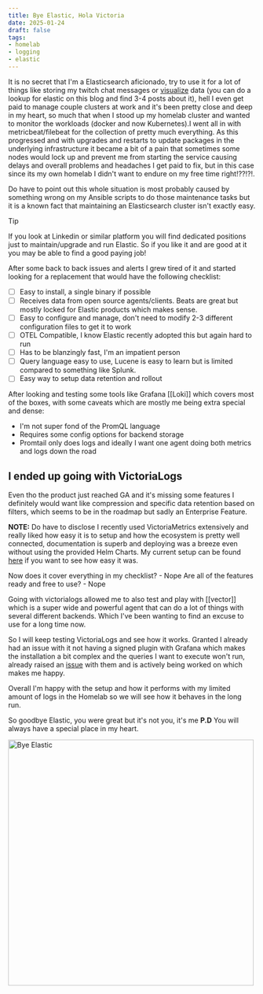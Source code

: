 ```yaml
---
title: Bye Elastic, Hola Victoria
date: 2025-01-24
draft: false 
tags:
- homelab
- logging
- elastic
---
```


It is no secret that I'm a Elasticsearch aficionado, try to use it for a lot of things like storing my twitch chat messages or [visualize](https://mvaldes.dev/archive/speedtest-kibana) data (you can do a lookup for elastic on this blog and find 3-4 posts about it), hell I even get paid to manage couple clusters at work and it's been pretty close and deep in my heart, so much that when I stood up my homelab cluster and wanted to monitor the workloads (docker and now Kubernetes).I went all in with metricbeat/filebeat for the collection of pretty much everything. As this progressed and with upgrades and restarts to update packages in the underlying infrastructure it became a bit of a pain that sometimes some nodes would lock up and prevent me from starting the service causing delays and overall problems and headaches I get paid to fix, but in this case since its my own homelab I didn't want to endure on my free time right!??!?!.

Do have to point out this whole situation is most probably caused by something wrong on my Ansible scripts to do those maintenance tasks but it is a known fact that maintaining an Elasticsearch cluster isn't exactly easy. 

> [!tip]
> If you look at Linkedin or similar platform you will find dedicated positions just to maintain/upgrade and run Elastic. So if you like it and are good at it you may be able to find a good paying job!

After some back to back issues and alerts I grew tired of it and started looking for a replacement that would have the following checklist:
- [ ] Easy to install, a single binary if possible
- [ ] Receives data from open source agents/clients. Beats are great but mostly locked for Elastic products which makes sense.
- [ ] Easy to configure and manage, don't need to modify 2-3 different configuration files to get it to work
- [ ] OTEL Compatible, I know Elastic recently adopted this but again hard to run
- [ ] Has to be blanzingly fast, I'm an impatient person
- [ ] Query language easy to use, Lucene is easy to learn but is limited compared to something like Splunk.
- [ ] Easy way to setup data retention and rollout

After looking and testing some tools like Grafana [[Loki]] which covers most of the boxes, with some caveats which are mostly me being extra special and dense:
- I'm not super fond of the PromQL language 
- Requires some config options for backend storage
- Promtail only does logs and ideally I want one agent doing both metrics and logs down the road

## I ended up going with VictoriaLogs

Even tho the product just reached GA and it's missing some features I definitely would want like compression and specific data retention based on filters, which seems to be in the roadmap but sadly an Enterprise Feature.

**NOTE:** Do have to disclose I recently used VictoriaMetrics extensively and really liked how easy it is to setup and how the ecosystem is pretty well connected, documentation is superb and deploying was a breeze even without using the provided Helm Charts. My current setup can be found [here](https://github.com/mvaldes14/k8s-app/victorialogs) if you want to see how easy it was.

Now does it cover everything in my checklist? - Nope
Are all of the features ready and free to use? - Nope

Going with victorialogs allowed me to also test and play with [[vector]] which is a super wide and powerful agent that can do a lot of things with several different backends. Which I've been wanting to find an excuse to use for a long time now.

So I will keep testing VictoriaLogs and see how it works. Granted I already had an issue with it not having a signed plugin with Grafana which makes the installation a bit complex and the queries I want to execute won't run, already raised an [issue](https://github.com/VictoriaMetrics/victorialogs-datasource/issues/212) with them and is actively being worked on which makes me happy.

Overall I'm happy with the setup and how it performs with my limited amount of logs in the Homelab so we will see how it behaves in the long run.

So goodbye Elastic, you were great but it's not you, it's me
**P.D** You will always have a special place in my heart.

<img src="https://s3.mvaldes.dev/blog/bye-elastic.png" alt="Bye Elastic"  width=500px />